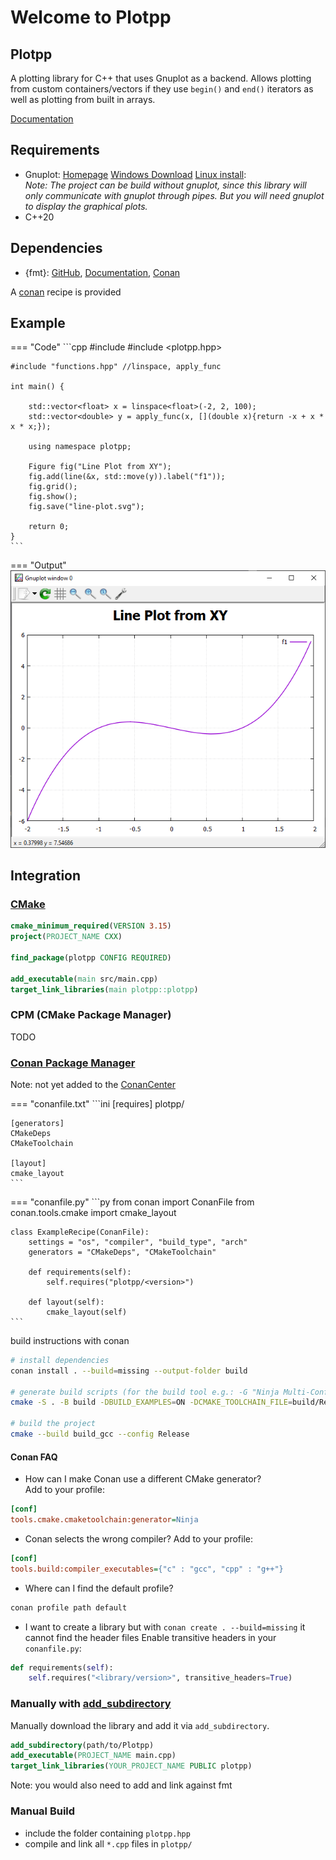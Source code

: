# **Welcome to Plotpp**

## **Plotpp**

A plotting library for C++ that uses Gnuplot as a backend.
Allows plotting from custom containers/vectors if they use `begin()` and `end()` iterators as well as plotting from built in arrays.

[Documentation](https://tobiaswallner.github.io/plotpp/)

## **Requirements**

- Gnuplot: [Homepage](http://gnuplot.info/index.html) [Windows Download](https://sourceforge.net/projects/gnuplot/files/gnuplot/) [Linux install](https://riptutorial.com/gnuplot/example/11275/installation-or-setup):  
	*Note: The project can be build without gnuplot,
	since this library will only communicate with gnuplot through pipes. 
	But you will need gnuplot to display the graphical plots.*
- C++20

## **Dependencies**

- {fmt}: [GitHub](https://github.com/fmtlib/fmt), [Documentation](https://fmt.dev/11.0/), [Conan](https://conan.io/center/recipes/fmt?version=)

A [conan](https://conan.io/) recipe is provided

## **Example**

=== "Code"
    ```cpp
	#include <vector>
	#include <plotpp.hpp>

	#include "functions.hpp" //linspace, apply_func

	int main() {
		
		std::vector<float> x = linspace<float>(-2, 2, 100);
		std::vector<double> y = apply_func(x, [](double x){return -x + x * x * x;});
		
		using namespace plotpp;
		
		Figure fig("Line Plot from XY");
		fig.add(line(&x, std::move(y)).label("f1"));
		fig.grid();
		fig.show();
		fig.save("line-plot.svg");
		
		return 0;
	}
	```

=== "Output"
    ![Image of a line plot](example_output.png)


## **Integration**

### **[CMake](https://cmake.org/)**

```cmake
cmake_minimum_required(VERSION 3.15)
project(PROJECT_NAME CXX)

find_package(plotpp CONFIG REQUIRED)

add_executable(main src/main.cpp)
target_link_libraries(main plotpp::plotpp)
```

### **CPM (CMake Package Manager)**

TODO

### **[Conan Package Manager](https://conan.io/)**

Note: not yet added to the [ConanCenter](https://conan.io/center)

=== "conanfile.txt"
	```ini
	[requires]
	plotpp/<version>

	[generators]
	CMakeDeps
	CMakeToolchain

	[layout]
	cmake_layout
	```

=== "conanfile.py"
	```py
	from conan import ConanFile
	from conan.tools.cmake import cmake_layout


	class ExampleRecipe(ConanFile):
		settings = "os", "compiler", "build_type", "arch"
		generators = "CMakeDeps", "CMakeToolchain"

		def requirements(self):
			self.requires("plotpp/<version>")

		def layout(self):
			cmake_layout(self)
	```

build instructions with conan
```bash
# install dependencies
conan install . --build=missing --output-folder build

# generate build scripts (for the build tool e.g.: -G "Ninja Multi-Config")
cmake -S . -B build -DBUILD_EXAMPLES=ON -DCMAKE_TOOLCHAIN_FILE=build/Release/generators/conan_toolchain.cmake

# build the project
cmake --build build_gcc --config Release
```

#### **Conan FAQ**
+ 	How can I make Conan use a different CMake generator?  
	Add to your profile:
```ini
[conf]
tools.cmake.cmaketoolchain:generator=Ninja
```
+	Conan selects the wrong compiler?
	Add to your profile:
```ini
[conf]
tools.build:compiler_executables={"c" : "gcc", "cpp" : "g++"}
```
+	Where can I find the default profile?
```bash
conan profile path default
```
+	I want to create a library but with `conan create . --build=missing` it cannot find the header files
	Enable transitive headers in your `conanfile.py`:
```py
def requirements(self):
	self.requires("<library/version>", transitive_headers=True)
```

### **Manually with [add_subdirectory](https://cmake.org/cmake/help/latest/command/add_subdirectory.html)**

Manually download the library and add it via `add_subdirectory`.
```cmake
add_subdirectory(path/to/Plotpp)
add_executable(PROJECT_NAME main.cpp)
target_link_libraries(YOUR_PROJECT_NAME PUBLIC plotpp)
```
Note: you would also need to add and link against fmt

### **Manual Build**

- include the folder containing `plotpp.hpp`
- compile and link all `*.cpp` files in `plotpp/`


